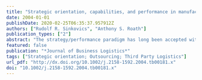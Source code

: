 ```yaml
---
title: "Strategic orientation, capabilities, and performance in manufacturer-3PL relationships"
date: 2004-01-01
publishDate: 2020-02-25T06:35:37.957912Z
authors: ["Rudolf R. Sinkovics", "Anthony S. Roath"]
publication_types: ["2"]
abstract: "The strategy/performance paradigm has long been accepted within the management discipline as a framework to explain a firm's survival in the market environment (Chandler 1962; Chandler and Hanks 1994; Luo 1999; Mintzberg 1983; Porter 1979, 1980, 1985). Strategy influences and directs the conduct of day-to-day business operations. It also provides a foundation for longterm success. However, the strategy-performance relationship may not be direct, especially given the increased reliance upon relationships to achieve strategic goals. In fact, previous research has conceptualized an indirect relationship between strategic orientation and performance (Han, Kim, and Srivastava 1998). Organizational capabilities may impact performance as well, i.e., mediate the strategy-performance relationship. If efforts are focused on developing the \"right\" capabilities, performance will be enhanced. The current study empirically investigates proposed, theoretically-based relationships between strategy and performance within an interorganizational context. i.e., manufacturer - 3PL (thirdparty logistics providers) relationships. Capabilities within this context are operationalized in terms of operational flexibility and collaboration. These capabilities are enhanced through interaction between the firms. In the following sections, relevant literature is reviewed and used to introduce key constructs and develop a model of the proposed relationships. The presentation of research hypotheses, discussion of research methodology, results, and the theoretical/managerial implications of the research follow this section."
featured: false
publication: "*Journal of Business Logistics*"
tags: ["Strategic orientation; Outsourcing; Third Party Logistics"]
url_pdf: "http://dx.doi.org/10.1002/j.2158-1592.2004.tb00181.x"
doi: "10.1002/j.2158-1592.2004.tb00181.x"
---
```


